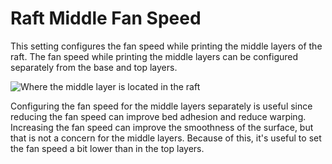 Raft Middle Fan Speed
====
<!--if cura_version<5.0:This setting configures the fan speed while printing the middle layer of the raft. The fan speed while printing the middle layer can be configured separately from the base and top layers.-->
<!--if cura_version>=5.0-->This setting configures the fan speed while printing the middle layers of the raft. The fan speed while printing the middle layers can be configured separately from the base and top layers.<!--endif-->

![Where the middle layer is located in the raft](../images/raft_dimensions_simplified.svg)

Configuring the fan speed for the middle <!--if cura_version<5.0:layer--><!--if cura_version>=5.0-->layers<!--endif--> separately is useful since reducing the fan speed can improve bed adhesion and reduce warping. Increasing the fan speed can improve the smoothness of the surface, but that is not a concern for the middle <!--if cura_version<5.0:layer--><!--if cura_version>=5.0-->layers<!--endif-->. Because of this, it's useful to set the fan speed a bit lower than in the top layers.